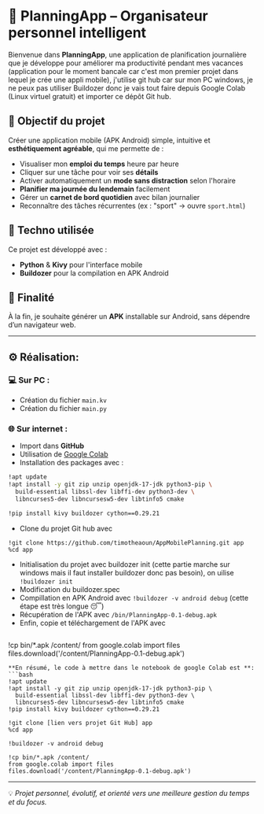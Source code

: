 # 📅 PlanningApp – Organisateur personnel intelligent

Bienvenue dans **PlanningApp**, une application de planification journalière que je développe pour améliorer ma productivité pendant mes vacances (application pour le moment bancale car c'est mon premier projet dans lequel je crée une appli mobile), j'utilise git hub car sur mon PC windows, je ne peux pas utiliser Buildozer donc je vais tout faire depuis Google Colab (Linux virtuel gratuit) et importer ce dépôt Git hub.

## 🎯 Objectif du projet

Créer une application mobile (APK Android) simple, intuitive et **esthétiquement agréable**, qui me permette de :

- Visualiser mon **emploi du temps** heure par heure
- Cliquer sur une tâche pour voir ses **détails**
- Activer automatiquement un **mode sans distraction** selon l'horaire
- **Planifier ma journée du lendemain** facilement
- Gérer un **carnet de bord quotidien** avec bilan journalier
- Reconnaître des tâches récurrentes (ex : "sport" → ouvre `sport.html`)

## 🔧 Techno utilisée

Ce projet est développé avec :

- **Python** & **Kivy** pour l'interface mobile
- **Buildozer** pour la compilation en APK Android

## 📱 Finalité

À la fin, je souhaite générer un **APK** installable sur Android, sans dépendre d’un navigateur web.

---
## ⚙️ Réalisation:

### 💻 Sur PC :
- Création du fichier `main.kv`
- Création du fichier `main.py`

### 🌐 Sur internet :
- Import dans **GitHub**
- Utilisation de [Google Colab](https://colab.research.google.com/)
- Installation des packages avec :

```bash
!apt update
!apt install -y git zip unzip openjdk-17-jdk python3-pip \
  build-essential libssl-dev libffi-dev python3-dev \
  libncurses5-dev libncursesw5-dev libtinfo5 cmake

!pip install kivy buildozer cython==0.29.21
```
- Clone du projet Git hub avec
```
!git clone https://github.com/timotheaoun/AppMobilePlanning.git app
%cd app
```
- Initialisation du projet avec buildozer init (cette partie marche sur windows mais il faut installer buildozer donc pas besoin), on uilise `!buildozer init`
- Modification du buildozer.spec
- Compillation en APK Android  avec `!buildozer -v android debug` (cette étape est très longue 😴)
- Récupération de l'APK avec `/bin/PlanningApp-0.1-debug.apk`
- Enfin, copie et téléchargement de l'APK avec
  ```bash
!cp bin/*.apk /content/
from google.colab import files
files.download('/content/PlanningApp-0.1-debug.apk')
```
**En résumé, le code à mettre dans le notebook de google Colab est **:
```bash
!apt update
!apt install -y git zip unzip openjdk-17-jdk python3-pip \
  build-essential libssl-dev libffi-dev python3-dev \
  libncurses5-dev libncursesw5-dev libtinfo5 cmake
!pip install kivy buildozer cython==0.29.21

!git clone [lien vers projet Git Hub] app
%cd app

!buildozer -v android debug

!cp bin/*.apk /content/
from google.colab import files
files.download('/content/PlanningApp-0.1-debug.apk')
```
---
💡 *Projet personnel, évolutif, et orienté vers une meilleure gestion du temps et du focus.*
